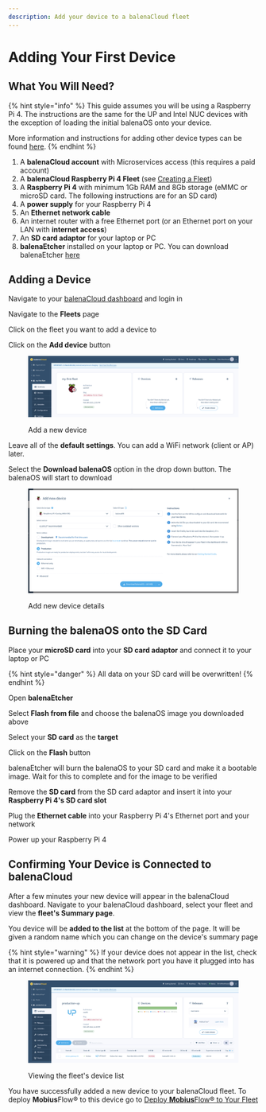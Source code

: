 ```yaml
---
description: Add your device to a balenaCloud fleet
---
```


# Adding Your First Device

## What You Will Need?

{% hint style="info" %}
This guide assumes you will be using a Raspberry Pi 4. The instructions are the same for the UP and Intel NUC devices with the exception of loading the initial balenaOS onto your device.

More information and instructions for adding other device types can be found [here](https://docs.balena.io/learn/getting-started/raspberrypi4-64/nodejs/).
{% endhint %}

1. A **balenaCloud account** with Microservices access (this requires a paid account)
2. A **balenaCloud Raspberry Pi 4 Fleet** (see [Creating a Fleet](creating-a-fleet.md))
3. A **Raspberry Pi 4** with minimum 1Gb RAM and 8Gb storage (eMMC or microSD card. The following instructions are for an SD card)
4. A **power supply** for your Raspberry Pi 4
5. An **Ethernet network cable**
6. An internet router with a free Ethernet port (or an Ethernet port on your LAN with **internet access**)
7. An **SD card adaptor** for your laptop or PC
8. **balenaEtcher** installed on your laptop or PC. You can download balenaEtcher [here](https://www.balena.io/etcher)

## Adding a Device

Navigate to your [balenaCloud dashboard](https://dashboard.balena-cloud.com/?) and login in

Navigate to the **Fleets** page

Click on the fleet you want to add a device to

Click on the **Add device** button

<figure><img src="../../../.gitbook/assets/Balena Add Device.png" alt=""><figcaption><p>Add a new device</p></figcaption></figure>

Leave all of the **default settings**. You can add a WiFi network (client or AP) later.&#x20;

Select the **Download balenaOS** option in the drop down button. The balenaOS will start to download

<figure><img src="../../../.gitbook/assets/Balena Add Device Details.png" alt=""><figcaption><p>Add new device details</p></figcaption></figure>

## Burning the balenaOS onto the SD Card

Place your **microSD card** into your **SD card adaptor** and connect it to your laptop or PC

{% hint style="danger" %}
All data on your SD card will be overwritten!
{% endhint %}

Open **balenaEtcher**

Select **Flash from file** and choose the balenaOS image you downloaded above

Select your **SD card** as the **target**

Click on the **Flash** button

balenaEtcher will burn the balenaOS to your SD card and make it a bootable image. Wait for this to complete and for the image to be verified

Remove the **SD card** from the SD card adaptor and insert it into your **Raspberry Pi 4's SD card slot**

Plug the **Ethernet cable** into your Raspberry Pi 4's Ethernet port and your network

Power up your Raspberry Pi 4

## Confirming Your Device is Connected to balenaCloud

After a few minutes your new device will appear in the balenaCloud dashboard. Navigate to your balenaCloud dashboard, select your fleet and view the **fleet's Summary page**.

You device will be **added to the list** at the bottom of the page. It will be given a random name which you can change on the device's summary page

{% hint style="warning" %}
If your device does not appear in the list, check that it is powered up and that the network port you have it plugged into has an internet connection.
{% endhint %}

<figure><img src="../../../.gitbook/assets/Balena Confirm Device Connected.png" alt=""><figcaption><p>Viewing the fleet's device list</p></figcaption></figure>

You have successfully added a new device to your balenaCloud fleet. To deploy **Mobius**Flow® to this device go to [Deploy **Mobius**Flow® to Your Fleet](deploy-mobiusflow-to-your-fleet.md)
